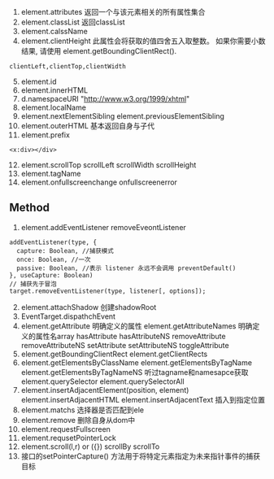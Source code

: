 1. element.attributes 返回一个与该元素相关的所有属性集合
2. element.classList 返回classList
3. element.calssName
4. element.clientHeight 此属性会将获取的值四舍五入取整数。 如果你需要小数结果, 请使用 element.getBoundingClientRect().
```
clientLeft,clientTop,clientWidth
```
5. element.id
6. element.innerHTML
7. d.namespaceURI "http://www.w3.org/1999/xhtml"
8. element.localName
9. element.nextElementSibling element.previousElementSibling
10. element.outerHTML 基本返回自身与子代
11. element.prefix 
```
<x:div></div>
```
12. element.scrollTop scrollLeft scrollWidth scrollHeight
13. element.tagName
14. element.onfullscreenchange onfullscreenerror 
## Method
1. element.addEventListener removeEveontListener
```
addEventListener(type, {
  capture: Boolean, //捕获模式
  once: Boolean, //一次
  passive: Boolean, //表示 listener 永远不会调用 preventDefault()
}, useCapture: Boolean)
// 捕获先于冒泡
target.removeEventListener(type, listener[, options]);
```
2. element.attachShadow 创建shadowRoot
3. EventTarget.dispathchEvent
4. element.getAttribute 明确定义的属性  element.getAttributeNames 明确定义的属性名array  hasAttribute hasAttributeNS removeAttribute removeAttributeNS setAttribute setAttributeNS toggleAttribute
5. element.getBoundingClientRect element.getClientRects
6. element.getElementsByClassName element.getElementsByTagName element.getElementsByTagNameNS 听过tagname和namesapce获取  element.querySelector element.querySelectorAll
7. element.insertAdjacentElement(position, element) element.insertAdjacentHTML element.insertAdjacentText 插入到指定位置
8. element.matchs 选择器是否匹配到ele
9. element.remove 删除自身从dom中
10. element.requestFullscreen
11. element.requsetPointerLock
12. element.scroll(l,r) or ({}) scrollBy scrollTo
13. 接口的setPointerCapture() 方法用于将特定元素指定为未来指针事件的捕获目标